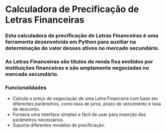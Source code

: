 # Calculadora de Precificação de Letras Financeiras

### Esta calculadora de precificação de Letras Financeiras é uma ferramenta desenvolvida em Python para auxiliar na determinação do valor desses ativos no mercado secundário. 

### As Letras Financeiras são títulos de renda fixa emitidos por instituições financeiras e são amplamente negociadas no mercado secundário.

### Funcionalidades
- Calcula o preço de negociação de uma Letra Financeira com base em diferentes parâmetros, como taxa de juros, prazo de vencimento e taxa de desconto.
- Fornece uma interface simples e fácil de usar para inserção dos parâmetros necessários.
- Suporta diferentes modelos de precificação.
